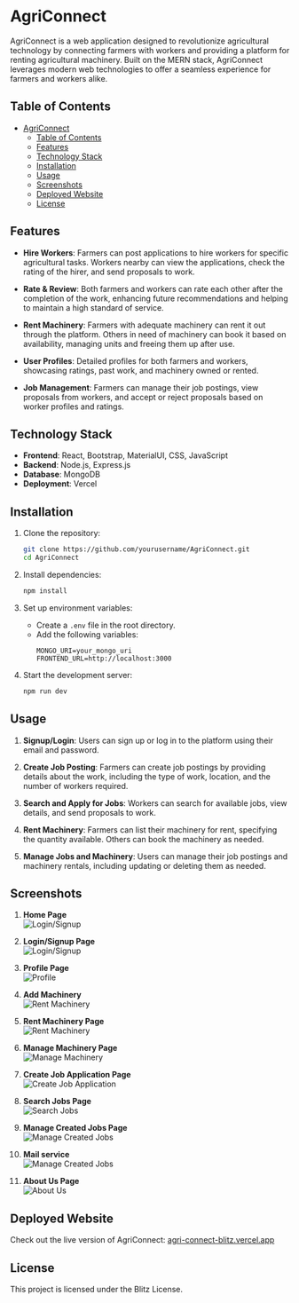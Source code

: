 # AgriConnect

AgriConnect is a web application designed to revolutionize agricultural technology by connecting farmers with workers and providing a platform for renting agricultural machinery. Built on the MERN stack, AgriConnect leverages modern web technologies to offer a seamless experience for farmers and workers alike.

## Table of Contents

- [AgriConnect](#agriconnect)
  - [Table of Contents](#table-of-contents)
  - [Features](#features)
  - [Technology Stack](#technology-stack)
  - [Installation](#installation)
  - [Usage](#usage)
  - [Screenshots](#screenshots)
  - [Deployed Website](#deployed-website)
  - [License](#license)

## Features

- **Hire Workers**: Farmers can post applications to hire workers for specific agricultural tasks. Workers nearby can view the applications, check the rating of the hirer, and send proposals to work.
  
- **Rate & Review**: Both farmers and workers can rate each other after the completion of the work, enhancing future recommendations and helping to maintain a high standard of service.

- **Rent Machinery**: Farmers with adequate machinery can rent it out through the platform. Others in need of machinery can book it based on availability, managing units and freeing them up after use.

- **User Profiles**: Detailed profiles for both farmers and workers, showcasing ratings, past work, and machinery owned or rented.

- **Job Management**: Farmers can manage their job postings, view proposals from workers, and accept or reject proposals based on worker profiles and ratings.

## Technology Stack

- **Frontend**: React, Bootstrap, MaterialUI, CSS, JavaScript
- **Backend**: Node.js, Express.js
- **Database**: MongoDB
- **Deployment**: Vercel

## Installation

1. Clone the repository:
   ```bash
   git clone https://github.com/yourusername/AgriConnect.git
   cd AgriConnect
   ```

2. Install dependencies:
   ```bash
   npm install
   ```

3. Set up environment variables:
   - Create a `.env` file in the root directory.
   - Add the following variables:
     ```
     MONGO_URI=your_mongo_uri
     FRONTEND_URL=http://localhost:3000
     ```

4. Start the development server:
   ```bash
   npm run dev
   ```

## Usage

1. **Signup/Login**: Users can sign up or log in to the platform using their email and password.
    
2. **Create Job Posting**: Farmers can create job postings by providing details about the work, including the type of work, location, and the number of workers required.
    
3. **Search and Apply for Jobs**: Workers can search for available jobs, view details, and send proposals to work.
    
4. **Rent Machinery**: Farmers can list their machinery for rent, specifying the quantity available. Others can book the machinery as needed.
    
5. **Manage Jobs and Machinery**: Users can manage their job postings and machinery rentals, including updating or deleting them as needed.
    
## Screenshots

1. **Home Page**  
   ![Login/Signup](./client/src/images/home.png)

2. **Login/Signup Page**  
   ![Login/Signup](./client/src/images/login-signup.png)

3. **Profile Page**  
   ![Profile](./client/src/images/profile.png)

3. **Add Machinery**  
   ![Rent Machinery](./client/src/images/add-machinery.png)

4. **Rent Machinery Page**  
   ![Rent Machinery](./client/src/images/rent-machinery.png)

5. **Manage Machinery Page**  
   ![Manage Machinery](./client/src/images/manage-machinery.png)

6. **Create Job Application Page**  
   ![Create Job Application](./client/src/images/create-application.png)

7. **Search Jobs Page**  
   ![Search Jobs](./client/src/images/search-jobs.png)

8. **Manage Created Jobs Page**  
   ![Manage Created Jobs](./client/src/images/manage-created-jobs.png)

9. **Mail service**  
   ![Manage Created Jobs](./client/src/images/mail-service.png)

10. **About Us Page**  
   ![About Us](./client/src/images/about-us.png)
    
## Deployed Website

Check out the live version of AgriConnect: [agri-connect-blitz.vercel.app](https://agri-connect-blitz.vercel.app)

## License

This project is licensed under the Blitz License.